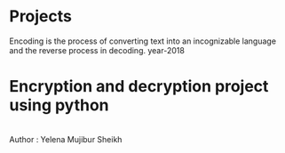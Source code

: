 # Projects
Encoding is the process of converting text into an incognizable language and the reverse process in decoding.
year-2018
<h1> Encryption and decryption project using python </h1>
<br> Author : Yelena Mujibur Sheikh </br>
